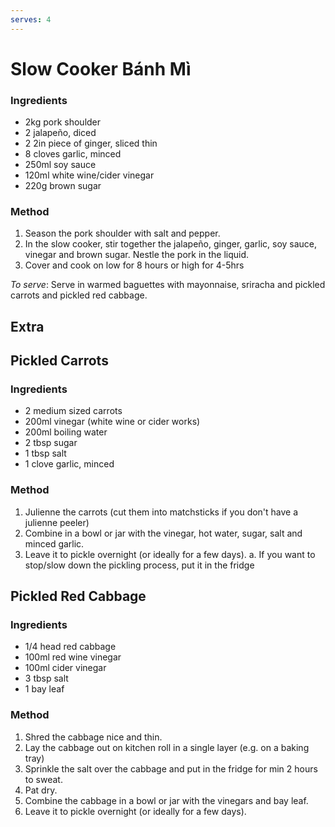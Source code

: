 ```yaml
---
serves: 4
---
```


# Slow Cooker Bánh Mì

### Ingredients

* 2kg pork shoulder
* 2 jalapeño, diced
* 2 2in piece of ginger, sliced thin
* 8 cloves garlic, minced
* 250ml soy sauce
* 120ml white wine/cider vinegar
* 220g brown sugar

### Method

1. Season the pork shoulder with salt and pepper.
2. In the slow cooker, stir together the jalapeño, ginger, garlic, soy sauce, vinegar and brown
   sugar. Nestle the pork in the liquid.
3. Cover and cook on low for 8 hours or high for 4-5hrs

_To serve_: Serve in warmed baguettes with mayonnaise, sriracha and pickled carrots and pickled red cabbage.

## Extra

## Pickled Carrots

### Ingredients

* 2 medium sized carrots
* 200ml vinegar (white wine or cider works)
* 200ml boiling water
* 2 tbsp sugar
* 1 tbsp salt
* 1 clove garlic, minced

### Method

1. Julienne the carrots (cut them into matchsticks if you don't have a julienne peeler)
1. Combine in a bowl or jar with the vinegar, hot water, sugar, salt and minced garlic.
1. Leave it to pickle overnight (or ideally for a few days).
  a. If you want to stop/slow down the pickling process, put it in the fridge

## Pickled Red Cabbage

### Ingredients

* 1/4 head red cabbage
* 100ml red wine vinegar
* 100ml cider vinegar
* 3 tbsp salt
* 1 bay leaf

### Method

1. Shred the cabbage nice and thin.
2. Lay the cabbage out on kitchen roll in a single layer (e.g. on a baking tray)
3. Sprinkle the salt over the cabbage and put in the fridge for min 2 hours to sweat.
4. Pat dry.
5. Combine the cabbage in a bowl or jar with the vinegars and bay leaf.
6. Leave it to pickle overnight (or ideally for a few days).
